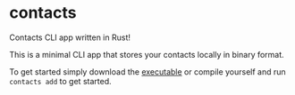 # contacts
Contacts CLI app written in Rust!

This is a minimal CLI app that stores your contacts locally in binary format.

To get started simply download the [executable](https://github.com/tuttza/contacts/releases/download/v0.0.1) or compile yourself
and run `contacts add` to get started.

